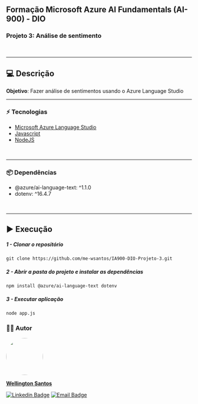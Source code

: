 ## Formação Microsoft Azure AI Fundamentals (AI-900) - DIO
### Projeto 3: Análise de sentimento
<br>
<hr>

## :computer: Descrição
**Objetivo**: Fazer análise de sentimentos usando o Azure Language Studio
<hr>

### :zap: Tecnologias
* [Microsoft Azure Language Studio](https://language.cognitive.azure.com/tryout/sentiment)
* [Javascript](https://developer.mozilla.org/es/docs/Web/JavaScript)
* [NodeJS](https://nodejs.org/pt)
<br>
<hr>

### :package: Dependências
* @azure/ai-language-text: ^1.1.0
* dotenv: ^16.4.7
<br>
<hr>

## :arrow_forward: Execução
##### 1 - Clonar o repositório
  `git clone https://github.com/me-wsantos/IA900-DIO-Projeto-3.git`

##### 2 - Abrir a pasta do projeto e instalar as dependências
  `npm install @azure/ai-language-text dotenv`

##### 3 - Executar aplicação
  `node app.js`
  
### :technologist: Autor
  <a href="https://github.com/me-wsantos">
   <img style="border-radius: 50%;" src="https://avatars.githubusercontent.com/u/179779189?v=4" width="100px;" alt=""/>
   <br />
   <p><b>Wellington Santos</b></sub></a> <a href="https://github.com/me-wsantos" title="GitHub"></a></p>
  
  [![Linkedin Badge](https://img.shields.io/badge/-Wellington--Santos-blue?style=flat-square&logo=Linkedin&logoColor=white&link=https://www.linkedin.com/in/wellington-lima-dos-santos-13343143/)](https://www.linkedin.com/in/-wellington-santos/)
  [![Email Badge](https://img.shields.io/badge/-me@wellington--santos.com-c14438?style=flat-square&logo=Gmail&color=11ab3a&logoColor=white&link=mailto:me@wellington-santos.com)](mailto:me@wellington-santos.com)
